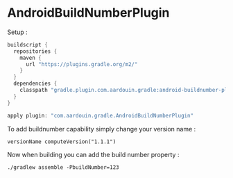 # AndroidBuildNumberPlugin

Setup : 
```groovy
buildscript {
  repositories {
    maven {
      url "https://plugins.gradle.org/m2/"
    }
  }
  dependencies {
    classpath "gradle.plugin.com.aardouin.gradle:android-buildnumber-plugin:1.0-SNAPSHOT"
  }
}

apply plugin: "com.aardouin.gradle.AndroidBuildNumberPlugin"
```

To add buildnumber capability simply change your version name : 
```
versionName computeVersion("1.1.1")
```

Now when building you can add the build number property : 
```
./gradlew assemble -PbuildNumber=123
```
